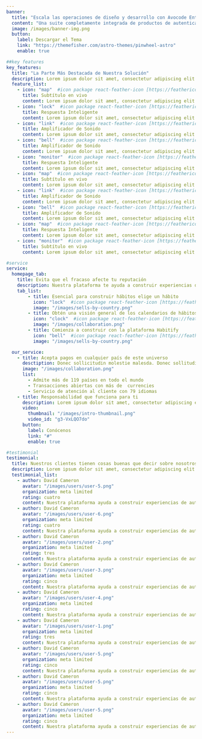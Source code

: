 ```yaml
---
banner:
  title: "Escala las operaciones de diseño y desarrollo con Avocode Enterpriseee"
  content: "Una suite completamente integrada de productos de autenticación y autorización, la plataforma de Stytch elimina el dolor de cabeza de."
  image: /images/banner-img.png
  button:
    label: Descargar el Tema
    link: "https://themefisher.com/astro-themes/pinwheel-astro"
    enable: true

##key features
key_features:
  title: "La Parte Más Destacada de Nuestra Solución"
  description: Lorem ipsum dolor sit amet, consectetur adipiscing elit. Morbi egestas Werat viverra id et aliquet. vulputate egestas sollicitudin.
  feature_list:
    - icon: "map"  #icon package react-feather-icon [https://feathericons.com/]
      title: Subtítulo en vivo
      content: Lorem ipsum dolor sit amet, consectetur adipiscing elit.
    - icon: "lock"  #icon package react-feather-icon [https://feathericons.com/]
      title: Respuesta Inteligente
      content: Lorem ipsum dolor sit amet, consectetur adipiscing elit.
    - icon: "link"  #icon package react-feather-icon [https://feathericons.com/]
      title: Amplificador de Sonido
      content: Lorem ipsum dolor sit amet, consectetur adipiscing elit.
    - icon: "bell"  #icon package react-feather-icon [https://feathericons.com/]
      title: Amplificador de Sonido
      content: Lorem ipsum dolor sit amet, consectetur adipiscing elit.
    - icon: "monitor"  #icon package react-feather-icon [https://feathericons.com/]
      title: Respuesta Inteligente
      content: Lorem ipsum dolor sit amet, consectetur adipiscing elit.
    - icon: "map"  #icon package react-feather-icon [https://feathericons.com/]
      title: Subtítulo en vivo
      content: Lorem ipsum dolor sit amet, consectetur adipiscing elit.
    - icon: "link"  #icon package react-feather-icon [https://feathericons.com/]
      title: Amplificador de Sonido
      content: Lorem ipsum dolor sit amet, consectetur adipiscing elit.
    - icon: "bell"  #icon package react-feather-icon [https://feathericons.com/]
      title: Amplificador de Sonido
      content: Lorem ipsum dolor sit amet, consectetur adipiscing elit.
    - icon: "map"  #icon package react-feather-icon [https://feathericons.com/]
      title: Respuesta Inteligente
      content: Lorem ipsum dolor sit amet, consectetur adipiscing elit.
    - icon: "monitor"  #icon package react-feather-icon [https://feathericons.com/]
      title: Subtítulo en vivo
      content: Lorem ipsum dolor sit amet, consectetur adipiscing elit.

#service
service:
  homepage_tab:
    title: Evita que el fracaso afecte tu reputación
    description: Nuestra plataforma te ayuda a construir experiencias de autenticación seguras que retienen y comprometen a tus usuarios. Nosotros construimos la infraestructura, tú puedes.
    tab_list:
        - title: Esencial para construir hábitos elige un hábito
          icon: "lock"  #icon package react-feather-icon [https://feathericons.com/]
          image: "/images/sells-by-country.png"
        - title: Obtén una visión general de los calendarios de hábitos.
          icon: "clock"  #icon package react-feather-icon [https://feathericons.com/]
          image: "/images/collaboration.png"
        - title: Comienza a construir con la plataforma Habitify
          icon: "bell"  #icon package react-feather-icon [https://feathericons.com/]
          image: "/images/sells-by-country.png"

  our_service:
    - title: Acepta pagos en cualquier país de este universo
      desctiption: Donec sollicitudin molestie malesda. Donec sollitudin molestie malesuada. Mauris pellentesque nec, egestas non nisi. Cras ultricies ligula sed
      image: "/images/collaboration.png"
      list:
        - Admite más de 119 países en todo el mundo
        - Transacciones abiertas con más de  currencies
        - Servicio de atención al cliente con 79 idiomas
    - title: Responsabilidad que funciona para ti
      description: Lorem ipsum dolor sit amet, consectetur adipiscing elit. Morbi egestas Werat viverra id et aliquet. vulputate egestas sollicitudin.
      video:
        thumbnail: "/images/intro-thumbnail.png"
        video_id: "g3-VxLQO7do"
      button:
        label: Conócenos
        link: "#"
        enable: true

#testimonial
testimonial:
  title: Nuestros clientes tienen cosas buenas que decir sobre nosotros
  description: Lorem ipsum dolor sit amet, consectetur adipiscing elit. Morbi egestas Werat viverra id et aliquet. vulputate egestas sollicitudin.
  testimonial_list:
    - author: David Cameron
      avatar: "/images/users/user-5.png"
      organization: meta limited
      rating: cuatro
      content: Nuestra plataforma ayuda a construir experiencias de autenticación seguras y compromete a tus usuarios. Nosotros construimos.
    - author: David Cameron
      avatar: "/images/users/user-6.png"
      organization: meta limited
      rating: cuatro
      content: Nuestra plataforma ayuda a construir experiencias de autenticación seguras y compromete a tus usuarios. Nosotros construimos.
    - author: David Cameron
      avatar: "/images/users/user-2.png"
      organization: meta limited
      rating: tres
      content: Nuestra plataforma ayuda a construir experiencias de autenticación seguras y compromete a tus usuarios. Nosotros construimos.
    - author: David Cameron
      avatar: "/images/users/user-3.png"
      organization: meta limited
      rating: cinco
      content: Nuestra plataforma ayuda a construir experiencias de autenticación seguras y compromete a tus usuarios. Nosotros construimos.
    - author: David Cameron
      avatar: "/images/users/user-4.png"
      organization: meta limited
      rating: cinco
      content: Nuestra plataforma ayuda a construir experiencias de autenticación seguras y compromete a tus usuarios. Nosotros construimos.
    - author: David Cameron
      avatar: "/images/users/user-1.png"
      organization: meta limited
      rating: tres
      content: Nuestra plataforma ayuda a construir experiencias de autenticación seguras y compromete a tus usuarios. Nosotros construimos.
    - author: David Cameron
      avatar: "/images/users/user-5.png"
      organization: meta limited
      rating: cinco
      content: Nuestra plataforma ayuda a construir experiencias de autenticación seguras y compromete a tus usuarios. Nosotros construimos.
    - author: David Cameron
      avatar: "/images/users/user-5.png"
      organization: meta limited
      rating: cinco
      content: Nuestra plataforma ayuda a construir experiencias de autenticación seguras y compromete a tus usuarios. Nosotros construimos.
    - author: David Cameron
      avatar: "/images/users/user-5.png"
      organization: meta limited
      rating: cinco
      content: Nuestra plataforma ayuda a construir experiencias de autenticación seguras y compromete a tus usuarios. Nosotros construimos.
---
```

